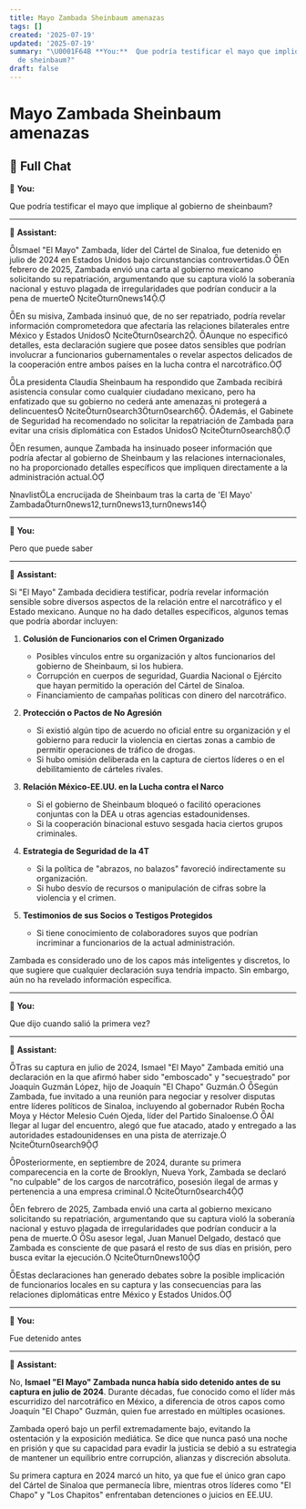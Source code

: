 ```yaml
---
title: Mayo Zambada Sheinbaum amenazas
tags: []
created: '2025-07-19'
updated: '2025-07-19'
summary: "\U0001F64B **You:**  Que podría testificar el mayo que implique al gobierno
  de sheinbaum?"
draft: false
---
```


# Mayo Zambada Sheinbaum amenazas

## 🧠 Full Chat

🙋 **You:**

Que podría testificar el mayo que implique al gobierno de sheinbaum?

---

🤖 **Assistant:**

Ismael "El Mayo" Zambada, líder del Cártel de Sinaloa, fue detenido en julio de 2024 en Estados Unidos bajo circunstancias controvertidas. En febrero de 2025, Zambada envió una carta al gobierno mexicano solicitando su repatriación, argumentando que su captura violó la soberanía nacional y estuvo plagada de irregularidades que podrían conducir a la pena de muerte citeturn0news14.

En su misiva, Zambada insinuó que, de no ser repatriado, podría revelar información comprometedora que afectaría las relaciones bilaterales entre México y Estados Unidos citeturn0search2. Aunque no especificó detalles, esta declaración sugiere que posee datos sensibles que podrían involucrar a funcionarios gubernamentales o revelar aspectos delicados de la cooperación entre ambos países en la lucha contra el narcotráfico.

La presidenta Claudia Sheinbaum ha respondido que Zambada recibirá asistencia consular como cualquier ciudadano mexicano, pero ha enfatizado que su gobierno no cederá ante amenazas ni protegerá a delincuentes citeturn0search3turn0search6. Además, el Gabinete de Seguridad ha recomendado no solicitar la repatriación de Zambada para evitar una crisis diplomática con Estados Unidos citeturn0search8.

En resumen, aunque Zambada ha insinuado poseer información que podría afectar al gobierno de Sheinbaum y las relaciones internacionales, no ha proporcionado detalles específicos que impliquen directamente a la administración actual.

navlistLa encrucijada de Sheinbaum tras la carta de 'El Mayo' Zambadaturn0news12,turn0news13,turn0news14

---

🙋 **You:**

Pero que puede saber

---

🤖 **Assistant:**

Si "El Mayo" Zambada decidiera testificar, podría revelar información sensible sobre diversos aspectos de la relación entre el narcotráfico y el Estado mexicano. Aunque no ha dado detalles específicos, algunos temas que podría abordar incluyen:  

1. **Colusión de Funcionarios con el Crimen Organizado**  
   - Posibles vínculos entre su organización y altos funcionarios del gobierno de Sheinbaum, si los hubiera.  
   - Corrupción en cuerpos de seguridad, Guardia Nacional o Ejército que hayan permitido la operación del Cártel de Sinaloa.  
   - Financiamiento de campañas políticas con dinero del narcotráfico.  

2. **Protección o Pactos de No Agresión**  
   - Si existió algún tipo de acuerdo no oficial entre su organización y el gobierno para reducir la violencia en ciertas zonas a cambio de permitir operaciones de tráfico de drogas.  
   - Si hubo omisión deliberada en la captura de ciertos líderes o en el debilitamiento de cárteles rivales.  

3. **Relación México-EE.UU. en la Lucha contra el Narco**  
   - Si el gobierno de Sheinbaum bloqueó o facilitó operaciones conjuntas con la DEA u otras agencias estadounidenses.  
   - Si la cooperación binacional estuvo sesgada hacia ciertos grupos criminales.  

4. **Estrategia de Seguridad de la 4T**  
   - Si la política de "abrazos, no balazos" favoreció indirectamente su organización.  
   - Si hubo desvío de recursos o manipulación de cifras sobre la violencia y el crimen.  

5. **Testimonios de sus Socios o Testigos Protegidos**  
   - Si tiene conocimiento de colaboradores suyos que podrían incriminar a funcionarios de la actual administración.  

Zambada es considerado uno de los capos más inteligentes y discretos, lo que sugiere que cualquier declaración suya tendría impacto. Sin embargo, aún no ha revelado información específica.

---

🙋 **You:**

Que dijo cuando salió la primera vez?

---

🤖 **Assistant:**

Tras su captura en julio de 2024, Ismael "El Mayo" Zambada emitió una declaración en la que afirmó haber sido "emboscado" y "secuestrado" por Joaquín Guzmán López, hijo de Joaquín "El Chapo" Guzmán. Según Zambada, fue invitado a una reunión para negociar y resolver disputas entre líderes políticos de Sinaloa, incluyendo al gobernador Rubén Rocha Moya y Héctor Melesio Cuén Ojeda, líder del Partido Sinaloense. Al llegar al lugar del encuentro, alegó que fue atacado, atado y entregado a las autoridades estadounidenses en una pista de aterrizaje. citeturn0search9

Posteriormente, en septiembre de 2024, durante su primera comparecencia en la corte de Brooklyn, Nueva York, Zambada se declaró "no culpable" de los cargos de narcotráfico, posesión ilegal de armas y pertenencia a una empresa criminal. citeturn0search4

En febrero de 2025, Zambada envió una carta al gobierno mexicano solicitando su repatriación, argumentando que su captura violó la soberanía nacional y estuvo plagada de irregularidades que podrían conducir a la pena de muerte. Su asesor legal, Juan Manuel Delgado, destacó que Zambada es consciente de que pasará el resto de sus días en prisión, pero busca evitar la ejecución. citeturn0news10

Estas declaraciones han generado debates sobre la posible implicación de funcionarios locales en su captura y las consecuencias para las relaciones diplomáticas entre México y Estados Unidos.

---

🙋 **You:**

Fue detenido antes

---

🤖 **Assistant:**

No, **Ismael "El Mayo" Zambada nunca había sido detenido antes de su captura en julio de 2024**. Durante décadas, fue conocido como el líder más escurridizo del narcotráfico en México, a diferencia de otros capos como Joaquín "El Chapo" Guzmán, quien fue arrestado en múltiples ocasiones.  

Zambada operó bajo un perfil extremadamente bajo, evitando la ostentación y la exposición mediática. Se dice que nunca pasó una noche en prisión y que su capacidad para evadir la justicia se debió a su estrategia de mantener un equilibrio entre corrupción, alianzas y discreción absoluta.  

Su primera captura en 2024 marcó un hito, ya que fue el único gran capo del Cártel de Sinaloa que permanecía libre, mientras otros líderes como "El Chapo" y "Los Chapitos" enfrentaban detenciones o juicios en EE.UU.